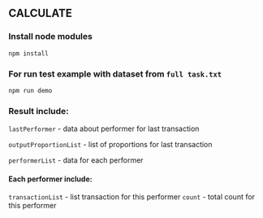 ## CALCULATE

### Install node modules

```
npm install
```

### For run test example with dataset from `full task.txt`

```
npm run demo
```

### Result include:

`lastPerformer` - data about performer for last transaction

`outputProportionList` - list of proportions for last transaction

`performerList` - data for each performer

#### Each performer include:

`transactionList` - list transaction for this performer
`count` - total count for this performer

